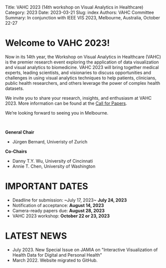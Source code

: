Title: VAHC 2023 (14th workshop on Visual Analytics in Healthcare)
Category: 2023
Date: 2023-03-21
Slug: index
Authors: VAHC Committee
Summary: In conjunction with IEEE VIS 2023, Melbourne, Australia, October 22-27


Welcome to VAHC 2023!
=====================

Now in its 14th year, the Workshop on Visual Analytics in Healthcare (VAHC) is the premier research event exploring the application of data visualization and visual analytics to biomedicine. VAHC 2023 will bring together medical experts, leading scientists, and visionaries to discuss opportunities and challenges in using visual analytics techniques to help patients, clinicians, public health researchers, and others leverage the power of complex health datasets.

We invite you to share your research, insights, and enthusiasm at VAHC 2023. More information can be found at the [Call for Papers](./call-for-papers.html).

We’re looking forward to seeing you in Melbourne.

<br>

**General Chair**

- Jürgen Bernard, Univeristy of Zurich

**Co-Chairs**

- Danny T.Y. Wu, University of Cincinnati
- Annie T. Chen, University of Washington









IMPORTANT DATES
===============

- Deadline for submission:  ~July 17, 2023~ **July 24, 2023**
- Notification of acceptance: **August 14, 2023**
- Camera-ready papers due: **August 28, 2023**
- VAHC 2023 workshop: **October 22 or 23, 2023**



LATEST NEWS
===========

- July 2023. New Special Issue on JAMIA on "Interactive Visualization of Health Data for Digital and Personal Health"
- March 2022. Website migrated to GitHub.
